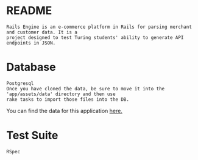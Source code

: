 # README
    Rails Engine is an e-commerce platform in Rails for parsing merchant and customer data. It is a 
    project designed to test Turing students' ability to generate API endpoints in JSON.
# Database
    Postgresql
    Once you have cloned the data, be sure to move it into the 'app/assets/data' directory and then use 
    rake tasks to import those files into the DB.
You can find the data for this application [here.](https://github.com/turingschool-examples/sales_engine/tree/master/data)

# Test Suite
    RSpec